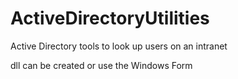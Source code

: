# ActiveDirectoryUtilities
Active Directory tools to look up users on an intranet

dll can be created or use the Windows Form
